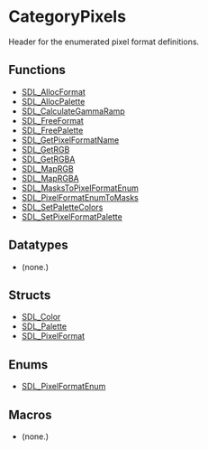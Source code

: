 # CategoryPixels

Header for the enumerated pixel format definitions.

<!-- END CATEGORY DOCUMENTATION -->

## Functions

<!-- DO NOT HAND-EDIT CATEGORY LISTS, THEY ARE AUTOGENERATED AND WILL BE OVERWRITTEN, BASED ON TAGS IN INDIVIDUAL PAGE FOOTERS. EDIT THOSE INSTEAD. -->
<!-- BEGIN CATEGORY LIST: CategoryPixels, CategoryAPIFunction -->
- [SDL_AllocFormat](SDL_AllocFormat)
- [SDL_AllocPalette](SDL_AllocPalette)
- [SDL_CalculateGammaRamp](SDL_CalculateGammaRamp)
- [SDL_FreeFormat](SDL_FreeFormat)
- [SDL_FreePalette](SDL_FreePalette)
- [SDL_GetPixelFormatName](SDL_GetPixelFormatName)
- [SDL_GetRGB](SDL_GetRGB)
- [SDL_GetRGBA](SDL_GetRGBA)
- [SDL_MapRGB](SDL_MapRGB)
- [SDL_MapRGBA](SDL_MapRGBA)
- [SDL_MasksToPixelFormatEnum](SDL_MasksToPixelFormatEnum)
- [SDL_PixelFormatEnumToMasks](SDL_PixelFormatEnumToMasks)
- [SDL_SetPaletteColors](SDL_SetPaletteColors)
- [SDL_SetPixelFormatPalette](SDL_SetPixelFormatPalette)
<!-- END CATEGORY LIST -->

## Datatypes

<!-- DO NOT HAND-EDIT CATEGORY LISTS, THEY ARE AUTOGENERATED AND WILL BE OVERWRITTEN, BASED ON TAGS IN INDIVIDUAL PAGE FOOTERS. EDIT THOSE INSTEAD. -->
<!-- BEGIN CATEGORY LIST: CategoryPixels, CategoryAPIDatatype -->
- (none.)
<!-- END CATEGORY LIST -->

## Structs

<!-- DO NOT HAND-EDIT CATEGORY LISTS, THEY ARE AUTOGENERATED AND WILL BE OVERWRITTEN, BASED ON TAGS IN INDIVIDUAL PAGE FOOTERS. EDIT THOSE INSTEAD. -->
<!-- BEGIN CATEGORY LIST: CategoryPixels, CategoryAPIStruct -->
- [SDL_Color](SDL_Color)
- [SDL_Palette](SDL_Palette)
- [SDL_PixelFormat](SDL_PixelFormat)
<!-- END CATEGORY LIST -->

## Enums

<!-- DO NOT HAND-EDIT CATEGORY LISTS, THEY ARE AUTOGENERATED AND WILL BE OVERWRITTEN, BASED ON TAGS IN INDIVIDUAL PAGE FOOTERS. EDIT THOSE INSTEAD. -->
<!-- BEGIN CATEGORY LIST: CategoryPixels, CategoryAPIEnum -->
- [SDL_PixelFormatEnum](SDL_PixelFormatEnum)
<!-- END CATEGORY LIST -->

## Macros

<!-- DO NOT HAND-EDIT CATEGORY LISTS, THEY ARE AUTOGENERATED AND WILL BE OVERWRITTEN, BASED ON TAGS IN INDIVIDUAL PAGE FOOTERS. EDIT THOSE INSTEAD. -->
<!-- BEGIN CATEGORY LIST: CategoryPixels, CategoryAPIMacro -->
- (none.)
<!-- END CATEGORY LIST -->

